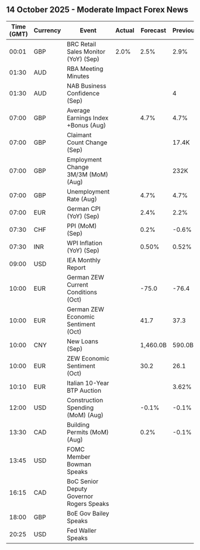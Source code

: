 ## 14 October 2025 - Moderate Impact Forex News

| Time (GMT) | Currency | Event | Actual | Forecast | Previous |
|------|----------|-------|--------|----------|----------|
| 00:01 | GBP | BRC Retail Sales Monitor (YoY) (Sep) | 2.0% | 2.5% | 2.9% |
| 01:30 | AUD | RBA Meeting Minutes |  |  |  |
| 01:30 | AUD | NAB Business Confidence (Sep) |  |  | 4 |
| 07:00 | GBP | Average Earnings Index +Bonus (Aug) |  | 4.7% | 4.7% |
| 07:00 | GBP | Claimant Count Change (Sep) |  |  | 17.4K |
| 07:00 | GBP | Employment Change 3M/3M (MoM) (Aug) |  |  | 232K |
| 07:00 | GBP | Unemployment Rate (Aug) |  | 4.7% | 4.7% |
| 07:00 | EUR | German CPI (YoY) (Sep) |  | 2.4% | 2.2% |
| 07:30 | CHF | PPI (MoM) (Sep) |  | 0.2% | -0.6% |
| 07:30 | INR | WPI Inflation (YoY) (Sep) |  | 0.50% | 0.52% |
| 09:00 | USD | IEA Monthly Report |  |  |  |
| 10:00 | EUR | German ZEW Current Conditions (Oct) |  | -75.0 | -76.4 |
| 10:00 | EUR | German ZEW Economic Sentiment (Oct) |  | 41.7 | 37.3 |
| 10:00 | CNY | New Loans (Sep) |  | 1,460.0B | 590.0B |
| 10:00 | EUR | ZEW Economic Sentiment (Oct) |  | 30.2 | 26.1 |
| 10:10 | EUR | Italian 10-Year BTP Auction |  |  | 3.62% |
| 12:00 | USD | Construction Spending (MoM) (Aug) |  | -0.1% | -0.1% |
| 13:30 | CAD | Building Permits (MoM) (Aug) |  | 0.2% | -0.1% |
| 13:45 | USD | FOMC Member Bowman Speaks |  |  |  |
| 16:15 | CAD | BoC Senior Deputy Governor Rogers Speaks |  |  |  |
| 18:00 | GBP | BoE Gov Bailey Speaks |  |  |  |
| 20:25 | USD | Fed Waller Speaks |  |  |  |
